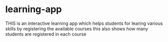 # learning-app
THIS is an interactive learning app which helps students for learing various skills by registering the available courses this also shows how many students are registered in each course
